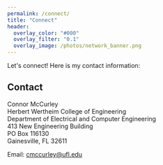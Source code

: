 ```yaml
---
permalink: /connect/
title: "Connect"
header:
  overlay_color: "#000"
  overlay_filter: "0.1"
  overlay_image: /photos/network_banner.png
---
```


Let's connect!  Here is my contact information:

## Contact

Connor McCurley  
Herbert Wertheim College of Engineering  
Department of Electrical and Computer Engineering  
413 New Engineering Building  
PO Box 116130  
Gainesville, FL 32611

Email: <cmccurley@ufl.edu>